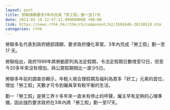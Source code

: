 ```yaml
---
layout: post
title: 勞聯請願要求3年內完成「勞工假」劃一至17天
date: 2021-05-19 12:57:11.000000000 +08:00
link: https://news.rthk.hk/rthk/ch/component/k2/1591646-20210519.htm
categories: rthk
---
```


勞聯多名代表到政府總部請願，要求政府優化草案，3年內完成「勞工假」劃一至17 天。

勞聯指出，政府1999年將勞動節列為法定假期，令法定假期日數增至12日，但至今20多年來沒有增加，與公眾假期相比一直少5日。

勞聯多年前的調查亦顯示，年輕人視合理假期及福利為眾多「好工」元素的首位，增加「勞工假」天數才可令到僱員享有較平衡的生活。

劃一「勞工假」是勞工界十多年來一直未有停止的呼聲，僱主早有足夠的心理準備，因此強烈要求政府在3年內將「勞工假」劃一至17天。
